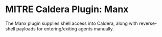 # MITRE Caldera Plugin: Manx

The Manx plugin supplies shell access into Caldera, along with reverse-shell payloads for entering/exiting agents manually. 
